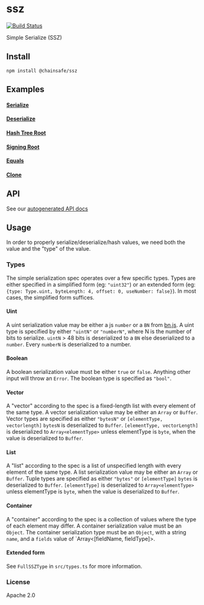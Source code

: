 # ssz
[![Build Status](https://travis-ci.com/ChainSafe/ssz-js.svg?branch=master)](https://travis-ci.com/ChainSafe/ssz-js)

Simple Serialize (SSZ)

## Install

`npm install @chainsafe/ssz`

## Examples

#### [Serialize](https://chainsafe.github.io/ssz-js/modules/ssz.html#serialize)

#### [Deserialize](https://chainsafe.github.io/ssz-js/modules/ssz.html#deserialize)

#### [Hash Tree Root](https://chainsafe.github.io/ssz-js/modules/ssz.html#hashtreeroot)

#### [Signing Root](https://chainsafe.github.io/ssz-js/modules/ssz.html#signingroot)

#### [Equals](https://chainsafe.github.io/ssz-js/modules/ssz.html#equals)

#### [Clone](https://chainsafe.github.io/ssz-js/modules/ssz.html#clone)

## API

See our [autogenerated API docs](https://chainsafe.github.io/ssz-js/modules/ssz.html)

## Usage

In order to properly serialize/deserialize/hash values, we need both the value and the "type" of the value.

### Types

The simple serialization spec operates over a few specific types.
Types are either specified in a simplified form (eg: `"uint32"`) or an extended form
(eg: `{type: Type.uint, byteLength: 4, offset: 0, useNumber: false}`). In most cases, the simplified form suffices.

#### Uint
A uint serialization value may be either a js `number` or a `BN` from [bn.js](https://github.com/indutny/bn.js).
A uint type is specified by either `"uintN"` or `"numberN"`, where N is the number of bits to serialize.
`uintN` > 48 bits is deserialized to a `BN` else deserialized to a `number`.
Every `numberN` is deserialized to a number.

#### Boolean
A boolean serialization value must be either `true` or `false`. Anything other input will throw an `Error`.
The boolean type is specified as `"bool"`.

#### Vector
A "vector" according to the spec is a fixed-length list with every element of the same type.
A vector serialization value may be either an `Array` or `Buffer`.
Vector types are specified as either `"bytesN"` or `[elementType, vectorlength]`
`bytesN` is deserialized to `Buffer`.
`[elementType, vectorLength]` is deserialized to `Array<elementType>` unless elementType is `byte`, when the value is deserialized to `Buffer`.

#### List
A "list" according to the spec is a list of unspecified length with every element of the same type.
A list serialization value may be either an `Array` or `Buffer`.
Tuple types are specified as either `"bytes"` or `[elementType]`
`bytes` is deserialized to `Buffer`.
`[elementType]` is deserialized to `Array<elementType>` unless elementType is `byte`, when the value is deserialized to `Buffer`.

#### Container
A "container" according to the spec is a collection of values where the type of each element may differ.
A container serialization value must be an `Object`.
The container serialization type must be an `Object`, with a string `name`, and a `fields` value of `Array<[fieldName, fieldType]>.

#### Extended form

See `FullSSZType` in `src/types.ts` for more information.

### License

Apache 2.0
